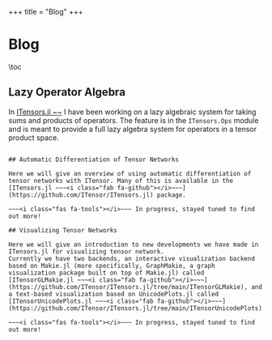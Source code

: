 +++
title = "Blog"
+++

# Blog

\toc

## Lazy Operator Algebra

In [ITensors.jl ~~~<i class="fab fa-github"></i>~~~](https://github.com/ITensor/ITensors.jl) I have been working on a lazy algebraic system for taking sums and products of operators. The feature is in the `ITensors.Ops` module and is meant to provide a full lazy algebra system for operators in a tensor product space.

~~~<i class="fas fa-tools"></i>~~~ In progress, stayed tuned to find out more!

## Automatic Differentiation of Tensor Networks

Here we will give an overview of using automatic differentiation of tensor networks with ITensor. Many of this is available in the [ITensors.jl ~~~<i class="fab fa-github"></i>~~~](https://github.com/ITensor/ITensors.jl) package.

~~~<i class="fas fa-tools"></i>~~~ In progress, stayed tuned to find out more!

## Visualizing Tensor Networks

Here we will give an introduction to new developments we have made in ITensors.jl for visualizing tensor network.
Currently we have two backends, an interactive visualization backend based on Makie.jl (more specifically, GraphMakie, a graph visualization package built on top of Makie.jl) called [ITensorGLMakie.jl ~~~<i class="fab fa-github"></i>~~~](https://github.com/ITensor/ITensors.jl/tree/main/ITensorGLMakie), and a text-based visualization based on UnicodePlots.jl called [ITensorUnicodePlots.jl ~~~<i class="fab fa-github"></i>~~~](https://github.com/ITensor/ITensors.jl/tree/main/ITensorUnicodePlots).

~~~<i class="fas fa-tools"></i>~~~ In progress, stayed tuned to find out more!
